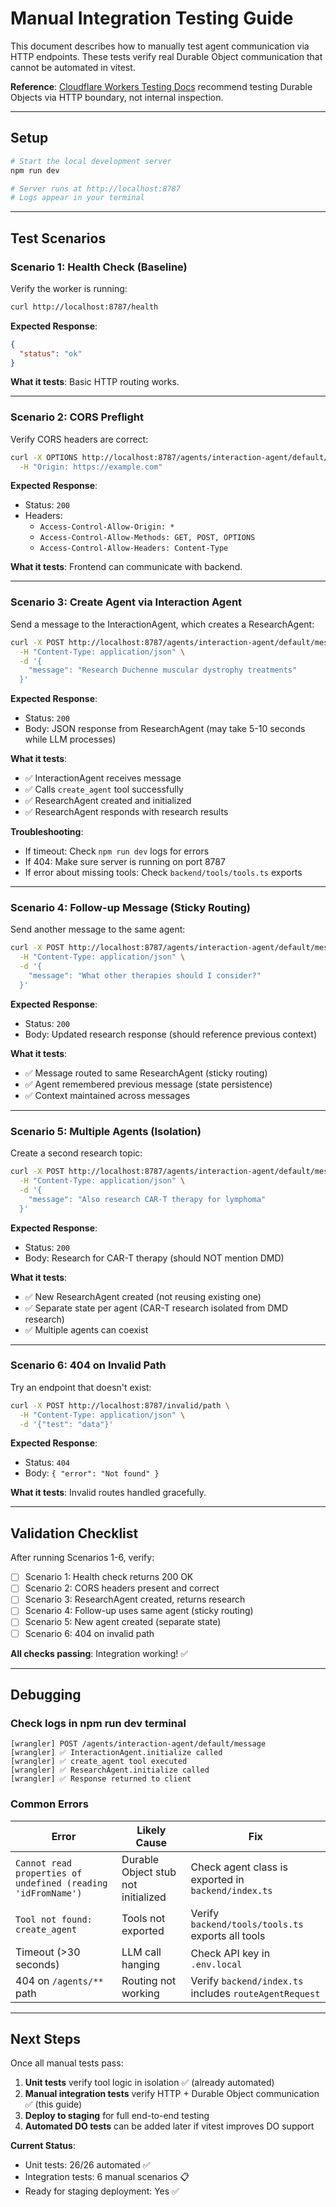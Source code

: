 # Manual Integration Testing Guide

This document describes how to manually test agent communication via HTTP endpoints. These tests verify real Durable Object communication that cannot be automated in vitest.

**Reference**: [Cloudflare Workers Testing Docs](https://developers.cloudflare.com/workers/testing/vitest-integration/) recommend testing Durable Objects via HTTP boundary, not internal inspection.

---

## Setup

```bash
# Start the local development server
npm run dev

# Server runs at http://localhost:8787
# Logs appear in your terminal
```

---

## Test Scenarios

### Scenario 1: Health Check (Baseline)

Verify the worker is running:

```bash
curl http://localhost:8787/health
```

**Expected Response**:
```json
{
  "status": "ok"
}
```

**What it tests**: Basic HTTP routing works.

---

### Scenario 2: CORS Preflight

Verify CORS headers are correct:

```bash
curl -X OPTIONS http://localhost:8787/agents/interaction-agent/default/message \
  -H "Origin: https://example.com"
```

**Expected Response**:
- Status: `200`
- Headers:
  - `Access-Control-Allow-Origin: *`
  - `Access-Control-Allow-Methods: GET, POST, OPTIONS`
  - `Access-Control-Allow-Headers: Content-Type`

**What it tests**: Frontend can communicate with backend.

---

### Scenario 3: Create Agent via Interaction Agent

Send a message to the InteractionAgent, which creates a ResearchAgent:

```bash
curl -X POST http://localhost:8787/agents/interaction-agent/default/message \
  -H "Content-Type: application/json" \
  -d '{
    "message": "Research Duchenne muscular dystrophy treatments"
  }'
```

**Expected Response**:
- Status: `200`
- Body: JSON response from ResearchAgent (may take 5-10 seconds while LLM processes)

**What it tests**:
- ✅ InteractionAgent receives message
- ✅ Calls `create_agent` tool successfully
- ✅ ResearchAgent created and initialized
- ✅ ResearchAgent responds with research results

**Troubleshooting**:
- If timeout: Check `npm run dev` logs for errors
- If 404: Make sure server is running on port 8787
- If error about missing tools: Check `backend/tools/tools.ts` exports

---

### Scenario 4: Follow-up Message (Sticky Routing)

Send another message to the same agent:

```bash
curl -X POST http://localhost:8787/agents/interaction-agent/default/message \
  -H "Content-Type: application/json" \
  -d '{
    "message": "What other therapies should I consider?"
  }'
```

**Expected Response**:
- Status: `200`
- Body: Updated research response (should reference previous context)

**What it tests**:
- ✅ Message routed to same ResearchAgent (sticky routing)
- ✅ Agent remembered previous message (state persistence)
- ✅ Context maintained across messages

---

### Scenario 5: Multiple Agents (Isolation)

Create a second research topic:

```bash
curl -X POST http://localhost:8787/agents/interaction-agent/default/message \
  -H "Content-Type: application/json" \
  -d '{
    "message": "Also research CAR-T therapy for lymphoma"
  }'
```

**Expected Response**:
- Status: `200`
- Body: Research for CAR-T therapy (should NOT mention DMD)

**What it tests**:
- ✅ New ResearchAgent created (not reusing existing one)
- ✅ Separate state per agent (CAR-T research isolated from DMD research)
- ✅ Multiple agents can coexist

---

### Scenario 6: 404 on Invalid Path

Try an endpoint that doesn't exist:

```bash
curl -X POST http://localhost:8787/invalid/path \
  -H "Content-Type: application/json" \
  -d '{"test": "data"}'
```

**Expected Response**:
- Status: `404`
- Body: `{ "error": "Not found" }`

**What it tests**: Invalid routes handled gracefully.

---

## Validation Checklist

After running Scenarios 1-6, verify:

- [ ] Scenario 1: Health check returns 200 OK
- [ ] Scenario 2: CORS headers present and correct
- [ ] Scenario 3: ResearchAgent created, returns research
- [ ] Scenario 4: Follow-up uses same agent (sticky routing)
- [ ] Scenario 5: New agent created (separate state)
- [ ] Scenario 6: 404 on invalid path

**All checks passing**: Integration working! ✅

---

## Debugging

### Check logs in npm run dev terminal

```
[wrangler] POST /agents/interaction-agent/default/message
[wrangler] ✅ InteractionAgent.initialize called
[wrangler] ✅ create_agent tool executed
[wrangler] ✅ ResearchAgent.initialize called
[wrangler] ✅ Response returned to client
```

### Common Errors

| Error | Likely Cause | Fix |
|-------|-------------|-----|
| `Cannot read properties of undefined (reading 'idFromName')` | Durable Object stub not initialized | Check agent class is exported in `backend/index.ts` |
| `Tool not found: create_agent` | Tools not exported | Verify `backend/tools/tools.ts` exports all tools |
| Timeout (>30 seconds) | LLM call hanging | Check API key in `.env.local` |
| 404 on `/agents/**` path | Routing not working | Verify `backend/index.ts` includes `routeAgentRequest` |

---

## Next Steps

Once all manual tests pass:

1. **Unit tests** verify tool logic in isolation ✅ (already automated)
2. **Manual integration tests** verify HTTP + Durable Object communication ✅ (this guide)
3. **Deploy to staging** for full end-to-end testing
4. **Automated DO tests** can be added later if vitest improves DO support

**Current Status**:
- Unit tests: 26/26 automated ✅
- Integration tests: 6 manual scenarios 📋
- Ready for staging deployment: Yes ✅
